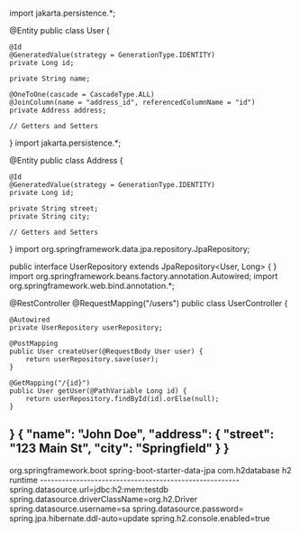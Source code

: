import jakarta.persistence.*;

@Entity
public class User {

    @Id
    @GeneratedValue(strategy = GenerationType.IDENTITY)
    private Long id;

    private String name;

    @OneToOne(cascade = CascadeType.ALL)
    @JoinColumn(name = "address_id", referencedColumnName = "id")
    private Address address;

    // Getters and Setters
}
import jakarta.persistence.*;

@Entity
public class Address {

    @Id
    @GeneratedValue(strategy = GenerationType.IDENTITY)
    private Long id;

    private String street;
    private String city;

    // Getters and Setters
}
import org.springframework.data.jpa.repository.JpaRepository;

public interface UserRepository extends JpaRepository<User, Long> {
}
import org.springframework.beans.factory.annotation.Autowired;
import org.springframework.web.bind.annotation.*;

@RestController
@RequestMapping("/users")
public class UserController {

    @Autowired
    private UserRepository userRepository;

    @PostMapping
    public User createUser(@RequestBody User user) {
        return userRepository.save(user);
    }

    @GetMapping("/{id}")
    public User getUser(@PathVariable Long id) {
        return userRepository.findById(id).orElse(null);
    }
}
{
  "name": "John Doe",
  "address": {
    "street": "123 Main St",
    "city": "Springfield"
  }
}
--------------------------------------------------
<dependency>
    <groupId>org.springframework.boot</groupId>
    <artifactId>spring-boot-starter-data-jpa</artifactId>
</dependency>
<dependency>
    <groupId>com.h2database</groupId>
    <artifactId>h2</artifactId>
    <scope>runtime</scope>
</dependency>
-------------------------------------------------------
spring.datasource.url=jdbc:h2:mem:testdb
spring.datasource.driverClassName=org.h2.Driver
spring.datasource.username=sa
spring.datasource.password=
spring.jpa.hibernate.ddl-auto=update
spring.h2.console.enabled=true

